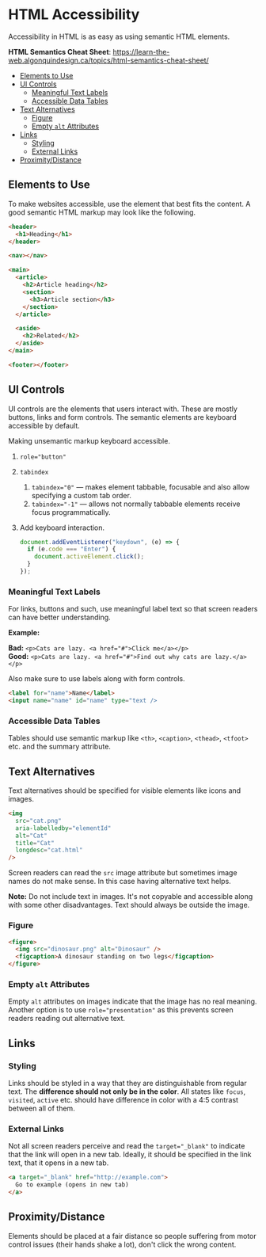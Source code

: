 # HTML Accessibility

Accessibility in HTML is as easy as using semantic HTML elements.

**HTML Semantics Cheat Sheet**: <https://learn-the-web.algonquindesign.ca/topics/html-semantics-cheat-sheet/>

- [Elements to Use](#elements-to-use)
- [UI Controls](#ui-controls)
  - [Meaningful Text Labels](#meaningful-text-labels)
  - [Accessible Data Tables](#accessible-data-tables)
- [Text Alternatives](#text-alternatives)
  - [Figure](#figure)
  - [Empty `alt` Attributes](#empty-alt-attributes)
- [Links](#links)
  - [Styling](#styling)
  - [External Links](#external-links)
- [Proximity/Distance](#proximitydistance)

## Elements to Use

To make websites accessible, use the element that best fits the content. A good semantic HTML markup may look like the following.

```html
<header>
  <h1>Heading</h1>
</header>

<nav></nav>

<main>
  <article>
    <h2>Article heading</h2>
    <section>
      <h3>Article section</h3>
    </section>
  </article>

  <aside>
    <h2>Related</h2>
  </aside>
</main>

<footer></footer>
```

## UI Controls

UI controls are the elements that users interact with. These are mostly buttons, links and form controls. The semantic elements are keyboard accessible by default.

Making unsemantic markup keyboard accessible.

1. `role="button"`
2. `tabindex`
   1. `tabindex="0"` — makes element tabbable, focusable and also allow specifying a custom tab order.
   2. `tabindex="-1"` — allows not normally tabbable elements receive focus programmatically.
3. Add keyboard interaction.

   ```js
   document.addEventListener("keydown", (e) => {
     if (e.code === "Enter") {
       document.activeElement.click();
     }
   });
   ```

### Meaningful Text Labels

For links, buttons and such, use meaningful label text so that screen readers can have better understanding.

**Example:**

**Bad:** `<p>Cats are lazy. <a href="#">Click me</a></p>`\
**Good:** `<p>Cats are lazy. <a href="#">Find out why cats are lazy.</a></p>`

Also make sure to use labels along with form controls.

```html
<label for="name">Name</label>
<input name="name" id="name" type="text />
```

### Accessible Data Tables

Tables should use semantic markup like `<th>`, `<caption>`, `<thead>`, `<tfoot>` etc. and the summary attribute.

## Text Alternatives

Text alternatives should be specified for visible elements like icons and images.

```html
<img
  src="cat.png"
  aria-labelledby="elementId"
  alt="Cat"
  title="Cat"
  longdesc="cat.html"
/>
```

Screen readers can read the `src` image attribute but sometimes image names do not make sense. In this case having alternative text helps.

**Note:** Do not include text in images. It's not copyable and accessible along with some other disadvantages. Text should always be outside the image.

### Figure

```html
<figure>
  <img src="dinosaur.png" alt="Dinosaur" />
  <figcaption>A dinosaur standing on two legs</figcaption>
</figure>
```

### Empty `alt` Attributes

Empty `alt` attributes on images indicate that the image has no real meaning. Another option is to use `role="presentation"` as this prevents screen readers reading out alternative text.

## Links

### Styling

Links should be styled in a way that they are distinguishable from regular text. The **difference should not only be in the color**. All states like `focus`, `visited`, `active` etc. should have difference in color with a 4:5 contrast between all of them.

### External Links

Not all screen readers perceive and read the `target="_blank"` to indicate that the link will open in a new tab. Ideally, it should be specified in the link text, that it opens in a new tab.

```html
<a target="_blank" href="http://example.com">
  Go to example (opens in new tab)
</a>
```

## Proximity/Distance

Elements should be placed at a fair distance so people suffering from motor control issues (their hands shake a lot), don't click the wrong content.
